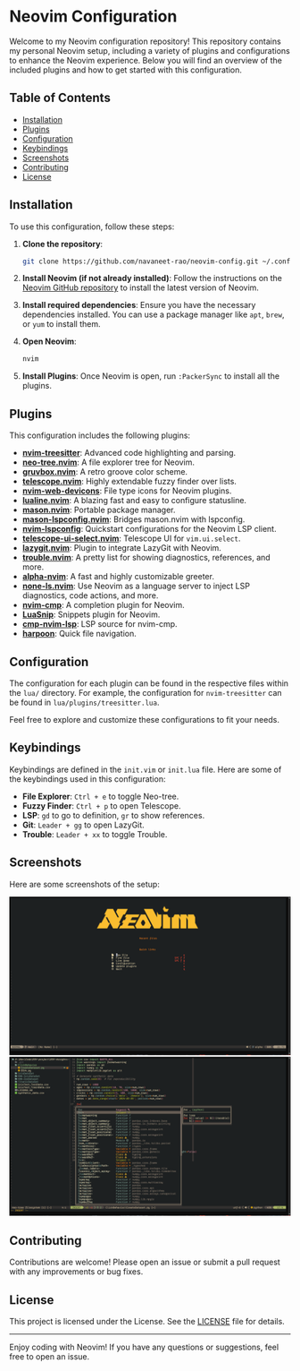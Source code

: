 # Neovim Configuration

Welcome to my Neovim configuration repository! This repository contains my personal Neovim setup, including a variety of plugins and configurations to enhance the Neovim experience. Below you will find an overview of the included plugins and how to get started with this configuration.

## Table of Contents

- [Installation](#installation)
- [Plugins](#plugins)
- [Configuration](#configuration)
- [Keybindings](#keybindings)
- [Screenshots](#screenshots)
- [Contributing](#contributing)
- [License](#license)

## Installation

To use this configuration, follow these steps:

1. **Clone the repository**:
    ```sh
    git clone https://github.com/navaneet-rao/neovim-config.git ~/.config/nvim
    ```

2. **Install Neovim (if not already installed)**:
    Follow the instructions on the [Neovim GitHub repository](https://github.com/neovim/neovim) to install the latest version of Neovim.

3. **Install required dependencies**:
    Ensure you have the necessary dependencies installed. You can use a package manager like `apt`, `brew`, or `yum` to install them.

4. **Open Neovim**:
    ```sh
    nvim
    ```

5. **Install Plugins**:
    Once Neovim is open, run `:PackerSync` to install all the plugins.

## Plugins

This configuration includes the following plugins:

- **[nvim-treesitter](https://github.com/nvim-treesitter/nvim-treesitter)**: Advanced code highlighting and parsing.
- **[neo-tree.nvim](https://github.com/nvim-neo-tree/neo-tree.nvim)**: A file explorer tree for Neovim.
- **[gruvbox.nvim](https://github.com/ellisonleao/gruvbox.nvim)**: A retro groove color scheme.
- **[telescope.nvim](https://github.com/nvim-telescope/telescope.nvim)**: Highly extendable fuzzy finder over lists.
- **[nvim-web-devicons](https://github.com/nvim-tree/nvim-web-devicons)**: File type icons for Neovim plugins.
- **[lualine.nvim](https://github.com/nvim-lualine/lualine.nvim/blob/master/THEMES.md)**: A blazing fast and easy to configure statusline.
- **[mason.nvim](https://github.com/williamboman/mason.nvim)**: Portable package manager.
- **[mason-lspconfig.nvim](https://github.com/williamboman/mason-lspconfig.nvim)**: Bridges mason.nvim with lspconfig.
- **[nvim-lspconfig](https://github.com/neovim/nvim-lspconfig)**: Quickstart configurations for the Neovim LSP client.
- **[telescope-ui-select.nvim](https://github.com/nvim-telescope/telescope-ui-select.nvim)**: Telescope UI for `vim.ui.select`.
- **[lazygit.nvim](https://github.com/kdheepak/lazygit.nvim)**: Plugin to integrate LazyGit with Neovim.
- **[trouble.nvim](https://github.com/folke/trouble.nvim)**: A pretty list for showing diagnostics, references, and more.
- **[alpha-nvim](https://github.com/goolord/alpha-nvim)**: A fast and highly customizable greeter.
- **[none-ls.nvim](https://github.com/nvimtools/none-ls.nvim)**: Use Neovim as a language server to inject LSP diagnostics, code actions, and more.
- **[nvim-cmp](https://github.com/hrsh7th/nvim-cmp)**: A completion plugin for Neovim.
- **[LuaSnip](https://github.com/L3MON4D3/LuaSnip)**: Snippets plugin for Neovim.
- **[cmp-nvim-lsp](https://github.com/hrsh7th/cmp-nvim-lsp)**: LSP source for nvim-cmp.
- **[harpoon](https://github.com/ThePrimeagen/harpoon/tree/harpoon2)**: Quick file navigation.

## Configuration

The configuration for each plugin can be found in the respective files within the `lua/` directory. For example, the configuration for `nvim-treesitter` can be found in `lua/plugins/treesitter.lua`.

Feel free to explore and customize these configurations to fit your needs.

## Keybindings

Keybindings are defined in the `init.vim` or `init.lua` file. Here are some of the keybindings used in this configuration:

- **File Explorer**: `Ctrl + e` to toggle Neo-tree.
- **Fuzzy Finder**: `Ctrl + p` to open Telescope.
- **LSP**: `gd` to go to definition, `gr` to show references.
- **Git**: `Leader + gg` to open LazyGit.
- **Trouble**: `Leader + xx` to toggle Trouble.

## Screenshots

Here are some screenshots of the setup:

![Screenshot 1](./ScreenShots/Screenshot2.png)
![Screenshot 2](./ScreenShots/Screenshot1.png)

## Contributing

Contributions are welcome! Please open an issue or submit a pull request with any improvements or bug fixes.

## License

This project is licensed under the License. See the [LICENSE](./LICENSE.md) file for details.

---

Enjoy coding with Neovim! If you have any questions or suggestions, feel free to open an issue.
